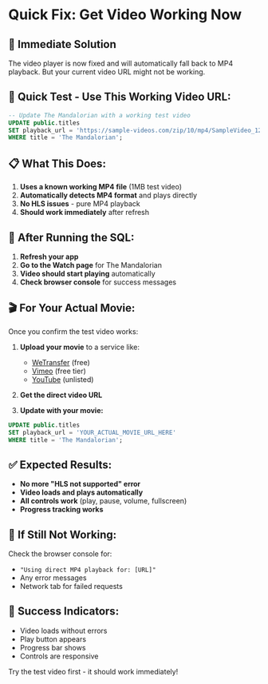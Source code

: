 # Quick Fix: Get Video Working Now

## 🚀 **Immediate Solution**

The video player is now fixed and will automatically fall back to MP4 playback. But your current video URL might not be working.

## 🔧 **Quick Test - Use This Working Video URL:**

```sql
-- Update The Mandalorian with a working test video
UPDATE public.titles 
SET playback_url = 'https://sample-videos.com/zip/10/mp4/SampleVideo_1280x720_1mb.mp4'
WHERE title = 'The Mandalorian';
```

## 📋 **What This Does:**

1. **Uses a known working MP4 file** (1MB test video)
2. **Automatically detects MP4 format** and plays directly
3. **No HLS issues** - pure MP4 playback
4. **Should work immediately** after refresh

## 🎯 **After Running the SQL:**

1. **Refresh your app**
2. **Go to the Watch page** for The Mandalorian
3. **Video should start playing** automatically
4. **Check browser console** for success messages

## 🎬 **For Your Actual Movie:**

Once you confirm the test video works:

1. **Upload your movie** to a service like:
   - [WeTransfer](https://wetransfer.com) (free)
   - [Vimeo](https://vimeo.com) (free tier)
   - [YouTube](https://youtube.com) (unlisted)

2. **Get the direct video URL**

3. **Update with your movie:**
```sql
UPDATE public.titles 
SET playback_url = 'YOUR_ACTUAL_MOVIE_URL_HERE'
WHERE title = 'The Mandalorian';
```

## ✅ **Expected Results:**

- **No more "HLS not supported" error**
- **Video loads and plays automatically**
- **All controls work** (play, pause, volume, fullscreen)
- **Progress tracking works**

## 🐛 **If Still Not Working:**

Check the browser console for:
- `"Using direct MP4 playback for: [URL]"`
- Any error messages
- Network tab for failed requests

## 🎉 **Success Indicators:**

- Video loads without errors
- Play button appears
- Progress bar shows
- Controls are responsive

Try the test video first - it should work immediately!
